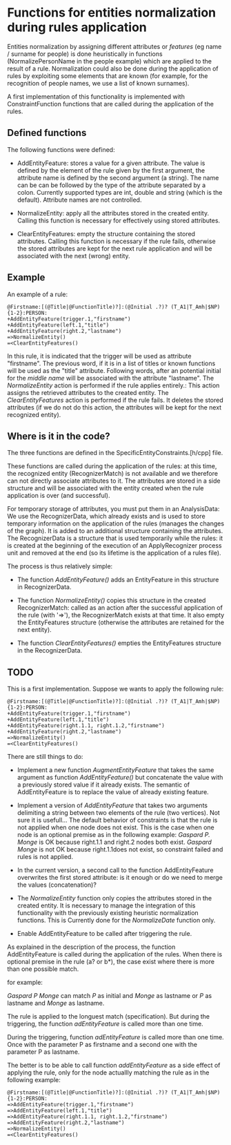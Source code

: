 Functions for entities normalization during rules application 
=============================================================

Entities normalization by assigning different attributes or
*features* (eg name / surname for people) is done heuristically
in functions (NormalizePersonName in the people example) which are applied to the result of a
rule. Normalization could also be done during the application of
rules by exploiting some elements that are known (for example, 
for the recognition of people names, we use a list of known surnames).

A first implementation of this functionality is implemented
with ConstraintFunction functions that are called during
the application of the rules.

Defined functions
-----------------

The following functions were defined:

- AddEntityFeature: stores a value for a given attribute. The
   value is defined by the element of the rule given by the first argument, the 
   attribute name is defined by the second argument (a string). The name can be 
   can be followed by the type of the attribute separated by a colon. 
   Currently supported types are int, double and string (which is the default).
   Attribute names are not controlled.

- NormalizeEntity: apply all the attributes stored in the created entity. 
  Calling this function is necessary for effectively using stored attributes.

- ClearEntityFeatures: empty the structure containing the stored attributes. 
   Calling this function is necessary if the rule fails, otherwise the
   stored attributes are kept for the next rule application and will be
   associated with the next (wrong) entity.

Example
-------

An example of a rule:

    @Firstname:[(@Title|@FunctionTitle)?]:(@Initial .?)? (T_A1|T_Amh|$NP){1-2}:PERSON:
    +AddEntityFeature(trigger.1,"firstname")
    +AddEntityFeature(left.1,"title")
    +AddEntityFeature(right.2,"lastname")
    =>NormalizeEntity()
    =<ClearEntityFeatures()

In this rule, it is indicated that the trigger will be used as attribute
"firstname". The previous word, if it is in a list of titles or
known functions will be used as the "title" attribute. Following words,
after an potential initial for the *middle name* will be associated with the attribute
"lastname". The *NormalizeEntity* action is performed if the rule applies entirely.:
This action assigns the retrieved attributes to the created entity.
The *ClearEntityFeatures* action is performed if the rule
fails. It deletes the stored attributes (if we do not do this action, the
attributes will be kept for the next recognized entity).

Where is it in the code?
------------------------

The three functions are defined in the SpecificEntityConstraints.[h/cpp] file. 

These functions are called during the application of the rules: at this time,
the recognized entity (RecognizerMatch) is not available and we therefore can not directly associate
attributes to it. The attributes are stored in a side structure
and will be associated with the entity created when the rule application
is over (and successful).

For temporary storage of attributes, you must put them in an
AnalysisData: We use the RecognizerData, which already exists and is
used to store temporary information on the application of the rules
(manages the changes of the graph). It is added to an
additional structure containing the attributes. The RecognizerData is a
structure that is used temporarily while the rules:
it is created at the beginning of the execution of an ApplyRecognizer process unit 
and removed at the end (so its lifetime is the application of a rules file).

The process is thus relatively simple:

- The function *AddEntityFeature()* adds an EntityFeature in this structure
   in RecognizerData.

- The function *NormalizeEntity()* copies this structure in the created RecognizerMatch:
   called as an action after the successful application of the rule (with '=>'), the
   RecognizerMatch exists at that time. It also empty the EntityFeatures structure
   (otherwise the attributes are retained for the next entity).

- The function *ClearEntityFeatures()* empties the EntityFeatures structure in
   the RecognizerData.


TODO
----

This is a first implementation.
Suppose we wants to apply the following rule:

    @Firstname:[(@Title|@FunctionTitle)?]:(@Initial .?)? (T_A1|T_Amh|$NP){1-2}:PERSON:
    +AddEntityFeature(trigger.1,"firstname")
    +AddEntityFeature(left.1,"title")
    +AddEntityFeature(right.1.1, right.1.2,"firstname")
    +AddEntityFeature(right.2,"lastname")
    =>NormalizeEntity()
    =<ClearEntityFeatures()
 
There are still things to do:
    
- Implement a new function *AugmentEntityFeature* that takes the same argument as function
  *AddEntityFeature()* but concatenate the value with a previously stored value if it already exists. The semantic of AddEntityFeature is to replace the value of already existing feature.

- Implement a version of *AddEntityFeature* that takes two arguments
   delimiting a string between two elements of the rule (two
   vertices). Not sure it is usefull...
   The default behavior of constraints is that the rule is not applied when one node does not exist. This is the case when one node is an optional premise as in the following example:
    *Gaspard P. Monge* is OK because right.1.1 and right.2 nodes both exist.
    *Gaspard Monge* is not OK because right.1.1does not exist, so constraint failed and rules is not applied.

- In the current version, a second call to the function AddEntityFeature
   overwrites the first stored attribute: is it enough or do we
   need to merge the values (concatenation)?

- The *NormalizeEntity* function only copies the attributes stored in
   the created entity. It is necessary to manage the integration of this
   functionality with the previously existing heuristic normalization 
   functions. This is Currently done for the *NormalizeDate* function only.

- Enable AddEntityFeature to be called after triggering the rule.

As explained in the description of the process, the function AddEntityFeature is called during the application of the rules. When there is optional premise in the rule (a? or b*), the case exist where there is more than one possible match.

for example:

*Gaspard P Monge* can match *P* as initial and *Monge* as lastname or *P* as lastname and *Monge* as lastname.

The rule is applied to the longuest match (specification). But during the triggering, the function *adEntityFeature* is called more than one time.

During the triggering, function *adEntityFeature* is called more than one time.
Once with the parameter P as firstname and a second one with the parameter P as lastname.

The better is to be able to call function *addEntityFeature* as a side effect of applying the rule, only for the node actuallly matching the rule as in the following example:

    @Firstname:[(@Title|@FunctionTitle)?]:(@Initial .?)? (T_A1|T_Amh|$NP){1-2}:PERSON:
    =>AddEntityFeature(trigger.1,"firstname")
    =>AddEntityFeature(left.1,"title")
    =>AddEntityFeature(right.1.1, right.1.2,"firstname")
    =>AddEntityFeature(right.2,"lastname")
    =>NormalizeEntity()
    =<ClearEntityFeatures()
 
